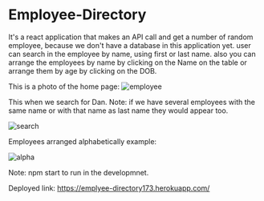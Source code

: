 # Employee-Directory



It's a react application that makes an API call and get a number of random employee,
because we don't have a database in this application yet.
user can search in the employee by name, using first or last name.
also you can arrange the employees by name by clicking on the Name on the table or arrange them  by  age by clicking on the DOB.

This is a photo of the home page:
![employee](https://user-images.githubusercontent.com/55872249/78516222-31408f80-77fc-11ea-91f1-e922ec152d71.png)

This when we search for Dan.
Note: if we have several employees with the same name or with that name as last name they would appear too.

![search](https://user-images.githubusercontent.com/55872249/78516226-343b8000-77fc-11ea-8d1e-7f124eb702c2.png)

Employees arranged alphabetically example:

![alpha](https://user-images.githubusercontent.com/55872249/78516232-369dda00-77fc-11ea-959d-7d938d41b188.png)


Note: npm start to run in the developmnet.


Deployed link: https://emplyee-directory173.herokuapp.com/
